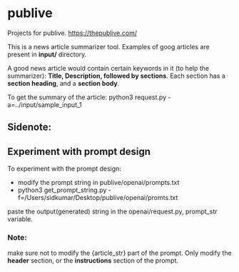 # publive
 Projects for publive. https://thepublive.com/
 
 This is a news article summarizer tool. 
 Examples of goog articles are present in **input/** directory. 
 
 A good news article would contain certain keywords in it (to help the summarizer):
 **Title, Description, followed by sections**. 
 Each section has a **section heading**, and a **section body**.
 
 
 To get the summary of the article:
 python3 request.py -a=../input/sample_input_1


 ## Sidenote:
 ## Experiment with prompt design
 To experiment with the prompt design:
 * modify the prompt string in publive/openai/prompts.txt
 * python3 get_prompt_string.py -f=/Users/sidkumar/Desktop/publive/openai/promts.txt
 
 paste the output(generated) string in the openai/request.py, prompt_str variable.
 
 ### Note:
 make sure not to modify the {article_str} part of the prompt.
 Only modify the **header** section, or the **instructions** section of the prompt. 
